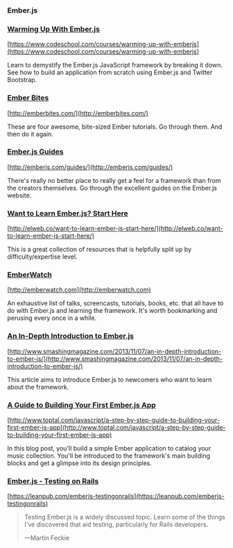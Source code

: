 ### Ember.js

### [Warming Up With Ember.js](https://www.codeschool.com/courses/warming-up-with-emberjs)

[https://www.codeschool.com/courses/warming-up-with-emberjs](https://www.codeschool.com/courses/warming-up-with-emberjs)

Learn to demystify the Ember.js JavaScript framework by breaking it down. See how to build an application from scratch using Ember.js and Twitter Bootstrap.

### [Ember Bites](http://emberbites.com/)

[http://emberbites.com/](http://emberbites.com/)

These are four awesome, bite-sized Ember tutorials. Go through them. And then do it again.

### [Ember.js Guides](http://emberjs.com/guides/)

[http://emberjs.com/guides/](http://emberjs.com/guides/)

There's really no better place to really get a feel for a framework than from the creators themselves. Go through the excellent guides on the Ember.js website.

### [Want to Learn Ember.js? Start Here](http://elweb.co/want-to-learn-ember-js-start-here/)

[http://elweb.co/want-to-learn-ember-js-start-here/](http://elweb.co/want-to-learn-ember-js-start-here/)

This is a great collection of resources that is helpfully split up by difficulty/expertise level.

### [EmberWatch](http://emberwatch.com)

[http://emberwatch.com](http://emberwatch.com)

An exhaustive list of talks, screencasts, tutorials, books, etc. that all have to do with Ember.js and learning the framework. It's worth bookmarking and perusing every once in a while.

### [An In-Depth Introduction to Ember.js](http://www.smashingmagazine.com/2013/11/07/an-in-depth-introduction-to-ember-js/)

[http://www.smashingmagazine.com/2013/11/07/an-in-depth-introduction-to-ember-js/](http://www.smashingmagazine.com/2013/11/07/an-in-depth-introduction-to-ember-js/)

This article aims to introduce Ember.js to newcomers who want to learn about the framework.

### [A Guide to Building Your First Ember.js App](http://www.toptal.com/javascript/a-step-by-step-guide-to-building-your-first-ember-js-app)

[http://www.toptal.com/javascript/a-step-by-step-guide-to-building-your-first-ember-js-app](http://www.toptal.com/javascript/a-step-by-step-guide-to-building-your-first-ember-js-app)

In this blog post, you'll build a simple Ember application to catalog your music collection. You'll be introduced to the framework's main building blocks and get a glimpse into its design principles.

### [Ember.js - Testing on Rails](https://leanpub.com/emberjs-testingonrails)

[https://leanpub.com/emberjs-testingonrails](https://leanpub.com/emberjs-testingonrails)

>Testing Ember.js is a widely discussed topic. Learn some of the things I've discovered that aid testing, particularly for Rails developers.
>
>—Martin Feckie